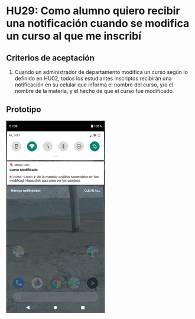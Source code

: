 # HU29: Como alumno quiero recibir una notificación cuando se modifica un curso al que me inscribí

## Criterios de aceptación
1. Cuando un administrador de departamento modifica un curso según lo definido en HU02, todos los estudiantes inscriptos recibirán una notificación en su celular que informa el nombre del curso, y/o el nombre de la materia, y el hecho de que el curso fue modificado.

## Prototipo
![Menú lateral de navegación](./prototipos/notificaciones_curso_modificado.png)
